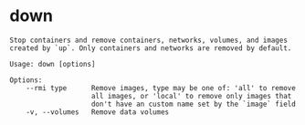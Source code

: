 <!--[metadata]>
+++
title = "down"
description = "down"
keywords = ["fig, composition, compose, docker, orchestration, cli,  down"]
[menu.main]
identifier="build.compose"
parent = "smn_compose_cli"
+++
<![end-metadata]-->

# down

```
Stop containers and remove containers, networks, volumes, and images
created by `up`. Only containers and networks are removed by default.

Usage: down [options]

Options:
    --rmi type      Remove images, type may be one of: 'all' to remove
                    all images, or 'local' to remove only images that
                    don't have an custom name set by the `image` field
    -v, --volumes   Remove data volumes

```
